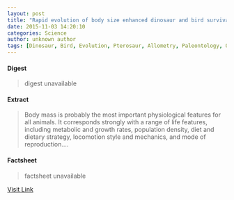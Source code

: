 ```yaml
---
layout: post
title: "Rapid evolution of body size enhanced dinosaur and bird survival"
date: 2015-11-03 14:20:10
categories: Science
author: unknown author
tags: [Dinosaur, Bird, Evolution, Pterosaur, Allometry, Paleontology, Organism, Extinction, Mass, Nature, Biology, Organisms]
---
```



#### Digest
>digest unavailable

#### Extract
>Body mass is probably the most important physiological features for all animals. It corresponds strongly with a range of life features, including metabolic and growth rates, population density, diet and dietary strategy, locomotion style and mechanics, and mode of reproduction....

#### Factsheet
>factsheet unavailable

[Visit Link](http://phys.org/news/2015-11-rapid-evolution-body-size-dinosaur.html)


